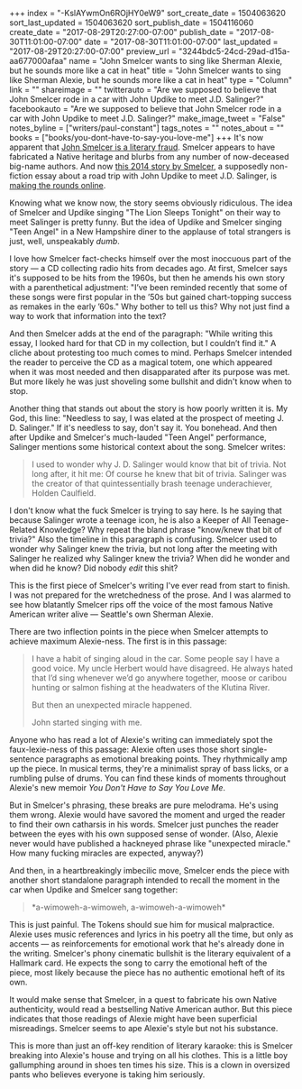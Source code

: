 +++
index = "-KslAYwmOn6ROjHY0eW9"
sort_create_date = 1504063620
sort_last_updated = 1504063620
sort_publish_date = 1504116060
create_date = "2017-08-29T20:27:00-07:00"
publish_date = "2017-08-30T11:01:00-07:00"
date = "2017-08-30T11:01:00-07:00"
last_updated = "2017-08-29T20:27:00-07:00"
preview_url = "3244bdc5-24cd-29ad-d15a-aa677000afaa"
name = "John Smelcer wants to sing like Sherman Alexie, but he sounds more like a cat in heat"
title = "John Smelcer wants to sing like Sherman Alexie, but he sounds more like a cat in heat"
type = "Column"
link = ""
shareimage = ""
twitterauto = "Are we supposed to believe that John Smelcer rode in a car with John Updike to meet J.D. Salinger?"
facebookauto = "Are we supposed to believe that John Smelcer rode in a car with John Updike to meet J.D. Salinger?"
make_image_tweet = "False"
notes_byline = ["writers/paul-constant"]
tags_notes = ""
notes_about = ""
books = ["books/you-dont-have-to-say-you-love-me"]
+++
It's now apparent that [John Smelcer is a literary fraud](http://www.seattlereviewofbooks.com/notes/2017/08/28/i-just-want-to-go-on-the-record-in-case-i-unexpectedly-die-that-i-havent-read-any-book-by-john-smelcer/). Smelcer appears to have fabricated a Native heritage and blurbs from any number of now-deceased big-name authors. And now [this 2014 story by Smelcer](http://old.ragazine.cc/2012/12/smelcer-updike/), a supposedly non-fiction essay about a road trip with John Updike to meet J.D. Salinger, is [making the rounds online](https://mobile.twitter.com/StribBooks/status/902627766771769344).

Knowing what we know now, the story seems obviously ridiculous. The idea of Smelcer and Updike singing "The Lion Sleeps Tonight" on their way to meet Salinger is pretty funny. But the idea of Updike and Smelcer singing "Teen Angel" in a New Hampshire diner to the applause of total strangers is just, well, unspeakably *dumb*. 

I love how Smelcer fact-checks himself over the most inoccuous part of the story — a CD collecting radio hits from decades ago. At first, Smelcer says it's supposed to be hits from the 1960s, but then he amends his own story with a parenthetical adjustment: "I’ve been reminded recently that some of these songs were first popular in the ’50s but gained chart-topping success as remakes in the early ’60s." Why bother to tell us this? Why not just find a way to work that information into the text? 

And then Smelcer adds at the end of the paragraph: "While writing this essay, I looked hard for that CD in my collection, but I couldn’t find it." A cliche about protesting too much comes to mind. Perhaps Smelcer intended the reader to perceive the CD as a magical totem, one which appeared when it was most needed and then disapparated after its purpose was met. But more likely he was just shoveling some bullshit and didn't know when to stop.

Another thing that stands out about the story is how poorly written it is. My God, this line: "Needless to say, I was elated at the prospect of meeting J. D. Salinger." If it's needless to say, don't say it. You bonehead. And then after Updike and Smelcer's much-lauded "Teen Angel" performance, Salinger mentions some historical context about the song. Smelcer writes:

<blockquote>I used to wonder why J. D. Salinger would know that bit of trivia. Not long after, it hit me: Of course he knew that bit of trivia. Salinger was the creator of that quintessentially brash teenage underachiever, Holden Caulfield.</blockquote>

I don't know what the fuck Smelcer is trying to say here. Is he saying that because Salinger wrote a teenage icon, he is also a Keeper of All Teenage-Related Knowledge? Why repeat the bland phrase "know/knew that bit of trivia?" Also the timeline in this paragraph is confusing. Smelcer used to wonder why Salinger knew the trivia, but not long after the meeting with Salinger he realized why Salinger knew the trivia? When did he wonder and when did he know? Did nobody *edit* this shit?

This is the first piece of Smelcer's writing I've ever read from start to finish. I was not prepared for the wretchedness of the prose. And I was alarmed to see how blatantly Smelcer rips off the voice of the most famous Native American writer alive — Seattle's own Sherman Alexie. 

There are two inflection points in the piece when Smelcer attempts to achieve maximum Alexie-ness. The first is in this passage:

<blockquote><p>I have a habit of singing aloud in the car. Some people say I have a good voice. My uncle Herbert would have disagreed. He always hated that I’d sing whenever we’d go anywhere together, moose or caribou hunting or salmon fishing at the headwaters of the Klutina River.</p>

<p>But then an unexpected miracle happened.</p>

<p>John started singing with me.</p></blockquote>

Anyone who has read a lot of Alexie's writing can immediately spot the faux-lexie-ness of this passage: Alexie often uses those short single-sentence paragraphs as emotional breaking points. They rhythmically amp up the piece. In musical terms, they're a minimalist spray of bass licks, or a rumbling pulse of drums. You can find these kinds of moments throughout Alexie's new memoir *You Don't Have to Say You Love Me*.

But in Smelcer's phrasing, these breaks are pure melodrama. He's using them wrong. Alexie would have savored the moment and urged the reader to find their own catharsis in his words. Smelcer just punches the reader between the eyes with his own supposed sense of wonder. (Also, Alexie never would have published a hackneyed phrase like "unexpected miracle." How many fucking miracles are expected, anyway?)

And then, in a heartbreakingly imbecilic move, Smelcer ends the piece with another short standalone paragraph intended to recall the moment in the car when Updike and Smelcer sang together:

<blockquote>*a-wimoweh-a-wimoweh, a-wimoweh-a-wimoweh*</blockquote>

This is just painful. The Tokens should sue him for musical malpractice. Alexie uses music references and lyrics in his poetry all the time, but only as accents — as reinforcements for emotional work that he's already done in the writing. Smelcer's phony cinematic bullshit is the literary equivalent of a Hallmark card. He expects the song to carry the emotional heft of the piece, most likely because the piece has no authentic emotional heft of its own. 

It would make sense that Smelcer, in a quest to fabricate his own Native authenticity, would read a bestselling Native American author. But this piece indicates that those readings of Alexie might have been superficial misreadings. Smelcer seems to ape Alexie's style but not his substance. 

This is more than just an off-key rendition of literary karaoke: this is Smelcer breaking into Alexie's house and trying on all his clothes. This is a little boy gallumphing around in shoes ten times his size. This is a clown in oversized pants who believes everyone is taking him seriously.